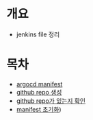 # 개요
* jenkins file 정리

# 목차
* [argocd manifest](./argocd-manifest.jenkinsfile)
* [github repo 생성](./create_github_org_repo.jenkinsfile)
* [github repo가 있는지 확인](./list_github_org_repos.jenkinsfile)
* [manifest 초기화](./initalize_manifest_repo.jenkinsfile))

